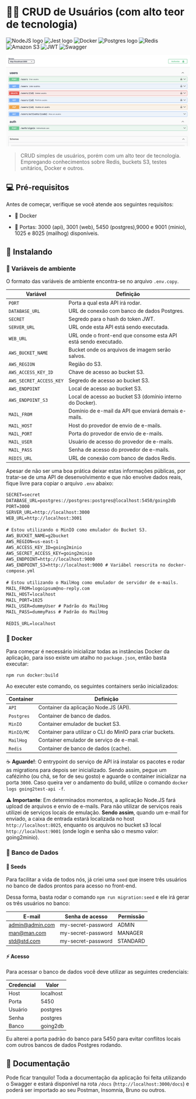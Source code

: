 # 👨‍💻 CRUD de Usuários (com alto teor de tecnologia)

![NodeJS logo](https://img.shields.io/badge/Node.js-43853D?style=for-the-badge&logo=node.js&logoColor=white)
![Jest logo](https://img.shields.io/badge/Jest-323330?style=for-the-badge&logo=Jest&logoColor=white)
![Docker](https://img.shields.io/badge/docker-%230db7ed.svg?style=for-the-badge&logo=docker&logoColor=white)
![Postgres logo](https://img.shields.io/badge/PostgreSQL-316192?style=for-the-badge&logo=postgresql&logoColor=white)
![Redis](https://img.shields.io/badge/redis-%23DD0031.svg?style=for-the-badge&logo=redis&logoColor=white)
![Amazon S3](https://img.shields.io/badge/Amazon%20S3-FF9900?style=for-the-badge&logo=amazons3&logoColor=white)
![JWT](https://img.shields.io/badge/JWT-black?style=for-the-badge&logo=JSON%20web%20tokens)
![Swagger](https://img.shields.io/badge/-Swagger-%23Clojure?style=for-the-badge&logo=swagger&logoColor=white)

<img  src=".github/readme/thumbnail.png"  alt="Documentação da aplicação em Swagger">

> CRUD simples de usuários, porém com um alto teor de tecnologia. Empregando conhecimentos sobre Redis, buckets S3, testes unitários, Docker e outros.

## 💻 Pré-requisitos

Antes de começar, verifique se você atende aos seguintes requisitos:

- 🐋 Docker

- 🚪 Portas: 3000 (api), 3001 (web), 5450 (postgres),9000 e 9001 (minio), 1025 e 8025 (mailhog) disponíveis.

## 🚀 Instalando

### 🧰 Variáveis de ambiente

O formato das variáveis de ambiente encontra-se no arquivo `.env.copy`.

| Variável                | Definição                                                       |
| ----------------------- | --------------------------------------------------------------- |
| `PORT`                  | Porta a qual esta API irá rodar.                                |
| `DATABASE_URL`          | URL de conexão com banco de dados Postgres.                     |
| `SECRET`                | Segredo para o hash do token JWT.                               |
| `SERVER_URL`            | URL onde esta API está sendo executada.                         |
| `WEB_URL`               | URL onde o front-end que consome esta API está sendo executado. |
| `AWS_BUCKET_NAME`       | Bucket onde os arquivos de imagem serão salvos.                 |
| `AWS_REGION`            | Região do S3.                                                   |
| `AWS_ACCESS_KEY_ID`     | Chave de acesso ao bucket S3.                                   |
| `AWS_SECRET_ACCESS_KEY` | Segredo de acesso ao bucket S3.                                 |
| `AWS_ENDPOINT`          | Local de acesso ao bucket S3.                                   |
| `AWS_ENDPOINT_S3`       | Local de acesso ao bucket S3 (domínio interno do Docker).       |
| `MAIL_FROM`             | Domínio de e-mail da API que enviará demais e-mails.            |
| `MAIL_HOST`             | Host do provedor de envio de e-mails.                           |
| `MAIL_PORT`             | Porta do provedor de envio de e-mails.                          |
| `MAIL_USER`             | Usuário de acesso do provedor de e-mails.                       |
| `MAIL_PASS`             | Senha de acesso do provedor de e-mails.                         |
| `REDIS_URL`             | URL de conexão com banco de dados Redis.                        |

Apesar de não ser uma boa prática deixar estas informações públicas, por tratar-se de uma API de desenvolvimento e que não envolve dados reais, fique livre para copiar o arquivo `.env` abaixo:

```
SECRET=secret
DATABASE_URL=postgres://postgres:postgres@localhost:5450/going2db
PORT=3000
SERVER_URL=http://localhost:3000
WEB_URL=http://localhost:3001

# Estou utilizando o MinIO como emulador do Bucket S3.
AWS_BUCKET_NAME=g2bucket
AWS_REGION=us-east-1
AWS_ACCESS_KEY_ID=going2minio
AWS_SECRET_ACCESS_KEY=going2minio
AWS_ENDPOINT=http://localhost:9000
AWS_ENDPOINT_S3=http://localhost:9000 # Variábel reescrita no docker-compose.yml

# Estou utilizando o MailHog como emulador de servidor de e-mails.
MAIL_FROM=logoipsum@no-reply.com
MAIL_HOST=localhost
MAIL_PORT=1025
MAIL_USER=dummyUser # Padrão do MailHog
MAIL_PASS=dummyPass # Padrão do MailHog

REDIS_URL=localhost
```

### 🐳 Docker

Para começar é necessário inicializar todas as instâncias Docker da aplicação, para isso existe um atalho no `package.json`, então basta executar:

```
npm run docker:build
```

Ao executer este comando, os seguintes containers serão inicializados:

| Container  | Definição                                                  |
| ---------- | ---------------------------------------------------------- |
| `API`      | Container da aplicação Node.JS (API).                      |
| `Postgres` | Container de banco de dados.                               |
| `MinIO`    | Container emulador de bucket S3.                           |
| `MinIO/MC` | Container para utilizar o CLI do MinIO para criar buckets. |
| `MailHog`  | Container emulador de serviço de e-mail.                   |
| `Redis`    | Container de banco de dados (cache).                       |

☕️ **Aguarde!**: O entrypoint do serviço de API irá instalar os pacotes e rodar as migrations para depois ser inicializado. Sendo assim, pegue um cafézinho (ou chá, se for de seu gosto) e aguarde o container inicializar na porta `3000`. Caso queira ver o andamento do build, utilize o comando `docker logs going2test-api -f`.

⚠️ **Importante**: Em determinados momentos, a aplicação Node.JS fará upload de arquivos e envio de e-mails. Para não utilizar de serviços reais utilizei de serviços locais de emulação. **Sendo assim**, quando um e-mail for enviado, a caixa de entrada estará localizada no host `http://localhost:8025`, enquanto os arquivos no bucket s3 local `http://localhost:9001` (onde login e senha são o mesmo valor: going2minio).

### 🎲 Banco de Dados

#### 🌱 Seeds

Para facilitar a vida de todos nós, já criei uma `seed` que insere três usuários no banco de dados prontos para acesso no front-end.

Dessa forma, basta rodar o comando `npm run migration:seed` e ele irá gerar os três usuários no banco:

| E-mail          | Senha de acesso    | Permissão |
| --------------- | ------------------ | --------- |
| admin@admin.com | my-secret-password | ADMIN     |
| man@man.com     | my-secret-password | MANAGER   |
| std@std.com     | my-secret-password | STANDARD  |

#### ⚡️ Acesso

Para acessar o banco de dados você deve utilizar as seguintes credenciais:

| Credencial | Valor     |
| ---------- | --------- |
| Host       | localhost |
| Porta      | 5450      |
| Usuário    | postgres  |
| Senha      | postgres  |
| Banco      | going2db  |

Eu alterei a porta padrão do banco para 5450 para evitar conflitos locais com outros bancos de dados Postgres rodando.

## 📕 Documentação

Pode ficar tranquilo! Toda a documentação da aplicação foi feita utilizando o Swagger e estará disponível na rota `/docs` (`http://localhost:3000/docs`) e poderá ser importado ao seu Postman, Insomnia, Bruno ou outros.
